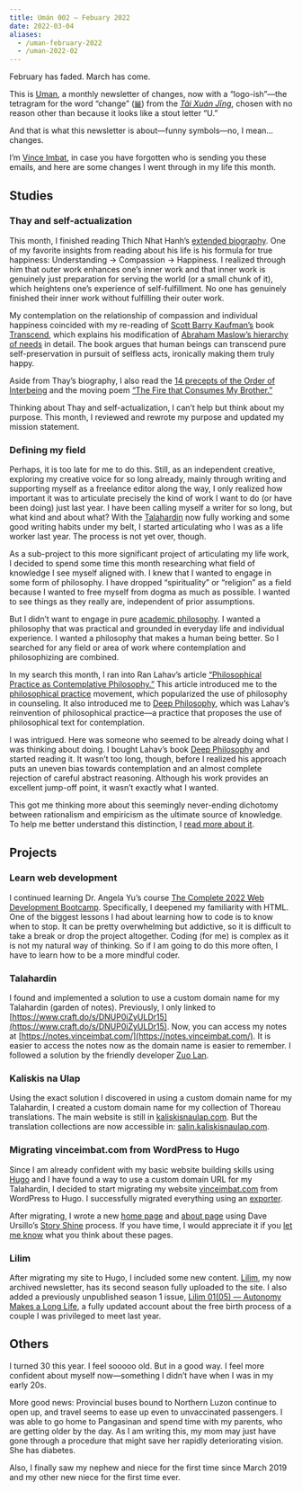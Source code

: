 ```yaml
---
title: Umán 002 — Febuary 2022
date: 2022-03-04
aliases:
  - /uman-february-2022
  - /uman-2022-02
---
```

February has faded. March has come.

This is [Uman](/tags/uman), a monthly newsletter of changes, now with a “logo-ish”—the tetragram for the word “change” ([𝌡](https://unicode-table.com/en/1D321/)) from the [*Tài Xuán Jīng*](https://en.wikipedia.org/wiki/Taixuanjing), chosen with no reason other than because it looks like a stout letter “U.”

And that is what this newsletter is about—funny symbols—no, I mean… changes.

I’m [Vince Imbat](https://vinceimbat.com/), in case you have forgotten who is sending you these emails, and here are some changes I went through in my life this month.

## Studies

### Thay and self-actualization

This month, I finished reading Thich Nhat Hanh’s [extended biography](https://plumvillage.org/about/thich-nhat-hanh/thich-nhat-hanh-full-biography/). One of my favorite insights from reading about his life is his formula for true happiness: Understanding → Compassion → Happiness. I realized through him that outer work enhances one’s inner work and that inner work is genuinely just preparation for serving the world (or a small chunk of it), which heightens one’s experience of self-fulfillment. No one has genuinely finished their inner work without fulfilling their outer work.

My contemplation on the relationship of compassion and individual happiness coincided with my re-reading of [Scott Barry Kaufman’s](https://scottbarrykaufman.com/) book [Transcend](https://scottbarrykaufman.com/books/transcend/), which explains his modification of [Abraham Maslow’s hierarchy of needs](https://scottbarrykaufman.com/sailboat-metaphor/) in detail. The book argues that human beings can transcend pure self-preservation in pursuit of selfless acts, ironically making them truly happy.

Aside from Thay’s biography, I also read the [14 precepts of the Order of Interbeing](https://plumvillage.org/mindfulness-practice/the-14-mindfulness-trainings/) and the moving poem [“The Fire that Consumes My Brother.”](https://www.mindfulnessbell.org/archive/2015/11/poem-the-fire-that-consumes-my-brother)

Thinking about Thay and self-actualization, I can’t help but think about my purpose. This month, I reviewed and rewrote my purpose and updated my mission statement.

### Defining my field

Perhaps, it is too late for me to do this. Still, as an independent creative, exploring my creative voice for so long already, mainly through writing and supporting myself as a freelance editor along the way, I only realized how important it was to articulate precisely the kind of work I want to do (or have been doing) just last year. I have been calling myself a writer for so long, but what kind and about what? With the [Talahardin](https://notes.vinceimbat.com/) now fully working and some good writing habits under my belt, I started articulating who I was as a life worker last year. The process is not yet over, though.

As a sub-project to this more significant project of articulating my life work, I decided to spend some time this month researching what field of knowledge I see myself aligned with. I knew that I wanted to engage in some form of philosophy. I have dropped “spirituality” or “religion” as a field because I wanted to free myself from dogma as much as possible. I wanted to see things as they really are, independent of prior assumptions.

But I didn’t want to engage in pure [academic philosophy](https://vinceimbat.com/the-crime-of-professional-philosophy/). I wanted a philosophy that was practical and grounded in everyday life and individual experience. I wanted a philosophy that makes a human being better. So I searched for any field or area of work where contemplation and philosophizing are combined.

In my search this month, I ran into Ran Lahav’s article [“Philosophical Practice as Contemplative Philosophy.”](http://www.society-for-philosophy-in-practice.org/journal/pdf/8-1%2003%20Lahav%20-%20Contemplative.pdf) This article introduced me to the [philosophical practice](https://philopractice.org/) movement, which popularized the use of philosophy in counseling. It also introduced me to [Deep Philosophy](https://dphilo.org/), which was Lahav’s reinvention of philosophical practice—a practice that proposes the use of philosophical text for contemplation.

I was intrigued. Here was someone who seemed to be already doing what I was thinking about doing. I bought Lahav’s book [Deep Philosophy](https://www.amazon.com/What-Deep-Philosophy-inner-depth/dp/1947515098) and started reading it. It wasn’t too long, though, before I realized his approach puts an uneven bias towards contemplation and an almost complete rejection of careful abstract reasoning. Although his work provides an excellent jump-off point, it wasn’t exactly what I wanted.

This got me thinking more about this seemingly never-ending dichotomy between rationalism and empiricism as the ultimate source of knowledge. To help me better understand this distinction, I [read more about it](https://plato.stanford.edu/entries/rationalism-empiricism/).

## Projects

### Learn web development

I continued learning Dr. Angela Yu’s course [The Complete 2022 Web Development Bootcamp](https://www.udemy.com/course/the-complete-web-development-bootcamp/). Specifically, I deepened my familiarity with HTML. One of the biggest lessons I had about learning how to code is to know when to stop. It can be pretty overwhelming but addictive, so it is difficult to take a break or drop the project altogether. Coding (for me) is complex as it is not my natural way of thinking. So if I am going to do this more often, I have to learn how to be a more mindful coder.

### Talahardin

I found and implemented a solution to use a custom domain name for my Talahardin (garden of notes). Previously, I only linked to [https://www.craft.do/s/DNUP0iZyULDr15](https://www.craft.do/s/DNUP0iZyULDr15). Now, you can access my notes at [https://notes.vinceimbat.com/](https://notes.vinceimbat.com/). It is easier to access the notes now as the domain name is easier to remember. I followed a solution by the friendly developer [Zuo Lan](https://zuolan.me/craft_custom_domain_en).

### Kaliskis na Ulap

Using the exact solution I discovered in using a custom domain name for my Talahardin, I created a custom domain name for my collection of Thoreau translations. The main website is still in [kaliskisnaulap.com](https://kaliskisnaulap.com/). But the translation collections are now accessible in: [salin.kaliskisnaulap.com](https://salin.kaliskisnaulap.com/).

### Migrating vinceimbat.com from WordPress to Hugo

Since I am already confident with my basic website building skills using [Hugo](https://gohugo.io/) and I have found a way to use a custom domain URL for my Talahardin, I decided to start migrating my website [vinceimbat.com](https://vinceimbat.com/) from WordPress to Hugo. I successfully migrated everything using an [exporter](https://github.com/lonekorean/wordpress-export-to-markdown).

After migrating, I wrote a new [home page](https://vinceimbat.com/) and [about page](https://vinceimbat.com/about/) using Dave Ursillo’s [Story Shine](https://daveursillo.com/story-shine/) process. If you have time, I would appreciate it if you [let me know](mailto:vince@vinceimbat.com) what you think about these pages.

### Lilim

After migrating my site to Hugo, I included some new content. [Lilim](https://vinceimbat.com/tags/lilim/), my now archived newsletter, has its second season fully uploaded to the site. I also added a previously unpublished season 1 issue, [Lilim 01(05) — Autonomy Makes a Long Life](https://vinceimbat.com/autonomy-makes-a-long-life/), a fully updated account about the free birth process of a couple I was privileged to meet last year.

## Others

I turned 30 this year. I feel sooooo old. But in a good way. I feel more confident about myself now—something I didn’t have when I was in my early 20s.

More good news: Provincial buses bound to Northern Luzon continue to open up, and travel seems to ease up even to unvaccinated passengers. I was able to go home to Pangasinan and spend time with my parents, who are getting older by the day. As I am writing this, my mom may just have gone through a procedure that might save her rapidly deteriorating vision. She has diabetes.

Also, I finally saw my nephew and niece for the first time since March 2019 and my other new niece for the first time ever.
